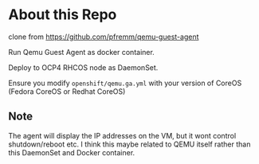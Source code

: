 # About this Repo

clone from https://github.com/pfremm/qemu-guest-agent

Run Qemu Guest Agent as docker container.

Deploy to OCP4 RHCOS node as DaemonSet.

Ensure you modify `openshift/qemu.ga.yml` with your version of CoreOS (Fedora CoreOS or Redhat CoreOS)

## Note

The agent will display the IP addresses on the VM, but it wont control shutdown/reboot etc. I think this maybe related to QEMU itself rather than this DaemonSet and Docker container.
